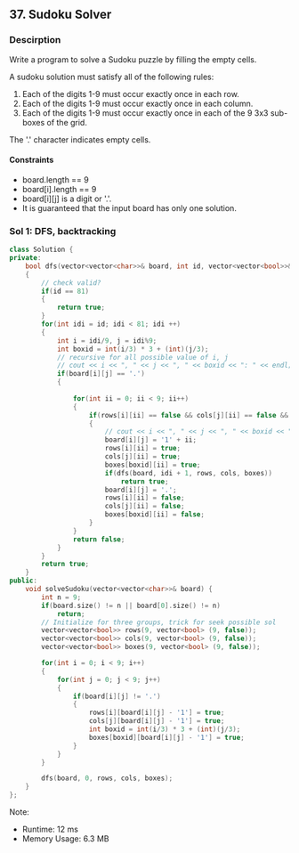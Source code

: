 ## 37. Sudoku Solver

### Descirption 
Write a program to solve a Sudoku puzzle by filling the empty cells.

A sudoku solution must satisfy all of the following rules:
1. Each of the digits 1-9 must occur exactly once in each row.
2. Each of the digits 1-9 must occur exactly once in each column.
3. Each of the digits 1-9 must occur exactly once in each of the 9 3x3 sub-boxes of the grid.

The '.' character indicates empty cells.

#### Constraints
- board.length == 9
- board[i].length == 9
- board[i][j] is a digit or '.'.
- It is guaranteed that the input board has only one solution.



### Sol 1: DFS, backtracking

```C++
class Solution {
private:
    bool dfs(vector<vector<char>>& board, int id, vector<vector<bool>>& rows, vector<vector<bool>>& cols, vector<vector<bool>>& boxes)
    {
        // check valid?
        if(id == 81)
        {
            return true;
        }
        for(int idi = id; idi < 81; idi ++)
        {
            int i = idi/9, j = idi%9;
            int boxid = int(i/3) * 3 + (int)(j/3);
            // recursive for all possible value of i, j
            // cout << i << ", " << j << ", " << boxid << ": " << endl;
            if(board[i][j] == '.')
            {
                
                for(int ii = 0; ii < 9; ii++)
                {
                    if(rows[i][ii] == false && cols[j][ii] == false && boxes[boxid][ii] == false)
                    {
                        // cout << i << ", " << j << ", " << boxid << ": " << ii << endl;
                        board[i][j] = '1' + ii;
                        rows[i][ii] = true;
                        cols[j][ii] = true;
                        boxes[boxid][ii] = true;
                        if(dfs(board, idi + 1, rows, cols, boxes))
                            return true;
                        board[i][j] = '.';
                        rows[i][ii] = false;
                        cols[j][ii] = false;
                        boxes[boxid][ii] = false;
                    }
                }
                return false;
            }
        }
        return true;
    }
public:
    void solveSudoku(vector<vector<char>>& board) {
        int n = 9;
        if(board.size() != n || board[0].size() != n)
            return;
        // Initialize for three groups, trick for seek possible sol
        vector<vector<bool>> rows(9, vector<bool> (9, false));
        vector<vector<bool>> cols(9, vector<bool> (9, false));
        vector<vector<bool>> boxes(9, vector<bool> (9, false));

        for(int i = 0; i < 9; i++)
        {
            for(int j = 0; j < 9; j++)
            {
                if(board[i][j] != '.')
                {
                    rows[i][board[i][j] - '1'] = true;
                    cols[j][board[i][j] - '1'] = true;
                    int boxid = int(i/3) * 3 + (int)(j/3);
                    boxes[boxid][board[i][j] - '1'] = true;
                }
            }
        }

        dfs(board, 0, rows, cols, boxes);
    }
};
```
Note:
- Runtime: 12 ms
- Memory Usage: 6.3 MB
